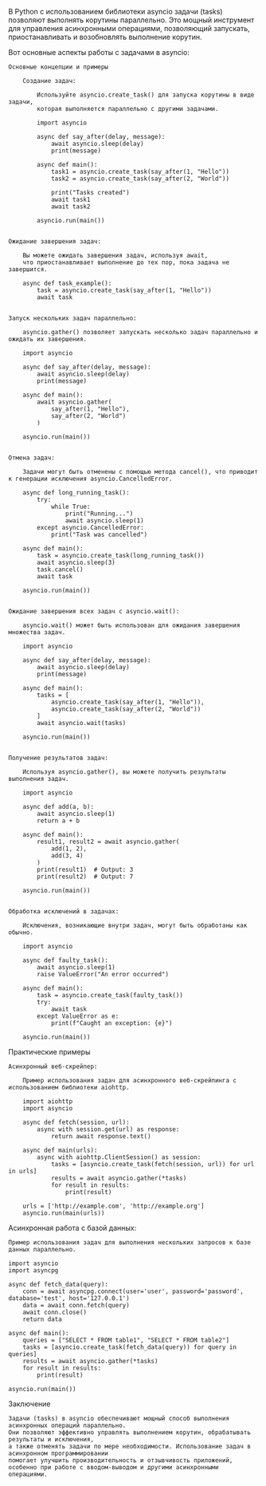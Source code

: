 
В Python с использованием библиотеки asyncio задачи (tasks) позволяют выполнять корутины параллельно. 
Это мощный инструмент для управления асинхронными операциями, позволяющий запускать, 
приостанавливать и возобновлять выполнение корутин. 


Вот основные аспекты работы с задачами в asyncio:

    Основные концепции и примеры
    
        Создание задач:

            Используйте asyncio.create_task() для запуска корутины в виде задачи, 
            которая выполняется параллельно с другими задачами.
     
            import asyncio
            
            async def say_after(delay, message):
                await asyncio.sleep(delay)
                print(message)
            
            async def main():
                task1 = asyncio.create_task(say_after(1, "Hello"))
                task2 = asyncio.create_task(say_after(2, "World"))
            
                print("Tasks created")
                await task1
                await task2
            
            asyncio.run(main())
            

    Ожидание завершения задач:
    
        Вы можете ожидать завершения задач, используя await, 
        что приостанавливает выполнение до тех пор, пока задача не завершится.
     
        async def task_example():
            task = asyncio.create_task(say_after(1, "Hello"))
            await task
        

    Запуск нескольких задач параллельно:
    
        asyncio.gather() позволяет запускать несколько задач параллельно и ожидать их завершения.
    
        import asyncio
        
        async def say_after(delay, message):
            await asyncio.sleep(delay)
            print(message)
        
        async def main():
            await asyncio.gather(
                say_after(1, "Hello"),
                say_after(2, "World")
            )
        
        asyncio.run(main())
        

    Отмена задач:
    
        Задачи могут быть отменены с помощью метода cancel(), что приводит к генерации исключения asyncio.CancelledError.
     
        async def long_running_task():
            try:
                while True:
                    print("Running...")
                    await asyncio.sleep(1)
            except asyncio.CancelledError:
                print("Task was cancelled")
        
        async def main():
            task = asyncio.create_task(long_running_task())
            await asyncio.sleep(3)
            task.cancel()
            await task
        
        asyncio.run(main())
    

    Ожидание завершения всех задач с asyncio.wait():
    
        asyncio.wait() может быть использован для ожидания завершения множества задач.
     
        import asyncio
        
        async def say_after(delay, message):
            await asyncio.sleep(delay)
            print(message)
        
        async def main():
            tasks = [
                asyncio.create_task(say_after(1, "Hello")),
                asyncio.create_task(say_after(2, "World"))
            ]
            await asyncio.wait(tasks)
        
        asyncio.run(main())
    

    Получение результатов задач:
    
        Используя asyncio.gather(), вы можете получить результаты выполнения задач.
     
        import asyncio
        
        async def add(a, b):
            await asyncio.sleep(1)
            return a + b
        
        async def main():
            result1, result2 = await asyncio.gather(
                add(1, 2),
                add(3, 4)
            )
            print(result1)  # Output: 3
            print(result2)  # Output: 7
        
        asyncio.run(main())
    

    Обработка исключений в задачах:
    
        Исключения, возникающие внутри задач, могут быть обработаны как обычно.
     
        import asyncio
    
        async def faulty_task():
            await asyncio.sleep(1)
            raise ValueError("An error occurred")
    
        async def main():
            task = asyncio.create_task(faulty_task())
            try:
                await task
            except ValueError as e:
                print(f"Caught an exception: {e}")
    
        asyncio.run(main())



Практические примеры

    Асинхронный веб-скрейпер:

        Пример использования задач для асинхронного веб-скрейпинга с использованием библиотеки aiohttp.
        
        import aiohttp
        import asyncio
        
        async def fetch(session, url):
            async with session.get(url) as response:
                return await response.text()
        
        async def main(urls):
            async with aiohttp.ClientSession() as session:
                tasks = [asyncio.create_task(fetch(session, url)) for url in urls]
                results = await asyncio.gather(*tasks)
                for result in results:
                    print(result)
        
        urls = ['http://example.com', 'http://example.org']
        asyncio.run(main(urls))


Асинхронная работа с базой данных:

    Пример использования задач для выполнения нескольких запросов к базе данных параллельно.

    import asyncio
    import asyncpg

    async def fetch_data(query):
        conn = await asyncpg.connect(user='user', password='password', database='test', host='127.0.0.1')
        data = await conn.fetch(query)
        await conn.close()
        return data

    async def main():
        queries = ["SELECT * FROM table1", "SELECT * FROM table2"]
        tasks = [asyncio.create_task(fetch_data(query)) for query in queries]
        results = await asyncio.gather(*tasks)
        for result in results:
            print(result)

    asyncio.run(main())


Заключение

    Задачи (tasks) в asyncio обеспечивают мощный способ выполнения асинхронных операций параллельно. 
    Они позволяют эффективно управлять выполнением корутин, обрабатывать результаты и исключения, 
    а также отменять задачи по мере необходимости. Использование задач в асинхронном программировании 
    помогает улучшить производительность и отзывчивость приложений, 
    особенно при работе с вводом-выводом и другими асинхронными операциями.